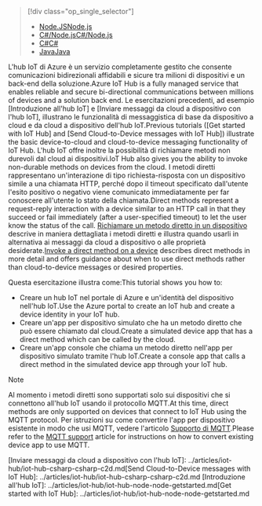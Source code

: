 > [!div class="op_single_selector"]
> * [<span data-ttu-id="e0d58-101">Node.JS</span><span class="sxs-lookup"><span data-stu-id="e0d58-101">Node.js</span></span>](../articles/iot-hub/iot-hub-node-node-direct-methods.md)
> * [<span data-ttu-id="e0d58-102">C#/Node.js</span><span class="sxs-lookup"><span data-stu-id="e0d58-102">C#/Node.js</span></span>](../articles/iot-hub/iot-hub-csharp-node-direct-methods.md)
> * [<span data-ttu-id="e0d58-103">C#</span><span class="sxs-lookup"><span data-stu-id="e0d58-103">C#</span></span>](../articles/iot-hub/iot-hub-csharp-csharp-direct-methods.md)
> * [<span data-ttu-id="e0d58-104">Java</span><span class="sxs-lookup"><span data-stu-id="e0d58-104">Java</span></span>](../articles/iot-hub/iot-hub-java-java-direct-methods.md)

<span data-ttu-id="e0d58-105">L'hub IoT di Azure è un servizio completamente gestito che consente comunicazioni bidirezionali affidabili e sicure tra milioni di dispositivi e un back-end della soluzione.</span><span class="sxs-lookup"><span data-stu-id="e0d58-105">Azure IoT Hub is a fully managed service that enables reliable and secure bi-directional communications between millions of devices and a solution back end.</span></span> <span data-ttu-id="e0d58-106">Le esercitazioni precedenti, ad esempio [Introduzione all'hub IoT] e [Inviare messaggi da cloud a dispositivo con l'hub IoT], illustrano le funzionalità di messaggistica di base da dispositivo a cloud e da cloud a dispositivo dell'hub IoT.</span><span class="sxs-lookup"><span data-stu-id="e0d58-106">Previous tutorials ([Get started with IoT Hub] and [Send Cloud-to-Device messages with IoT Hub]) illustrate the basic device-to-cloud and cloud-to-device messaging functionality of IoT Hub.</span></span> <span data-ttu-id="e0d58-107">L'hub IoT offre inoltre la possibilità di richiamare metodi non durevoli dal cloud ai dispositivi.</span><span class="sxs-lookup"><span data-stu-id="e0d58-107">IoT Hub also gives you the ability to invoke non-durable methods on devices from the cloud.</span></span> <span data-ttu-id="e0d58-108">I metodi diretti rappresentano un'interazione di tipo richiesta-risposta con un dispositivo simile a una chiamata HTTP, perché dopo il timeout specificato dall'utente l'esito positivo o negativo viene comunicato immediatamente per far conoscere all'utente lo stato della chiamata.</span><span class="sxs-lookup"><span data-stu-id="e0d58-108">Direct methods represent a request-reply interaction with a device similar to an HTTP call in that they succeed or fail immediately (after a user-specified timeout) to let the user know the status of the call.</span></span> <span data-ttu-id="e0d58-109">[Richiamare un metodo diretto in un dispositivo ][lnk-devguide-methods] descrive in maniera dettagliata i metodi diretti e illustra quando usarli in alternativa ai messaggi da cloud a dispositivo o alle proprietà desiderate.</span><span class="sxs-lookup"><span data-stu-id="e0d58-109">[Invoke a direct method on a device][lnk-devguide-methods] describes direct methods in more detail and offers guidance about when to use direct methods rather than cloud-to-device messages or desired properties.</span></span>

<span data-ttu-id="e0d58-110">Questa esercitazione illustra come:</span><span class="sxs-lookup"><span data-stu-id="e0d58-110">This tutorial shows you how to:</span></span>

* <span data-ttu-id="e0d58-111">Creare un hub IoT nel portale di Azure e un'identità del dispositivo nell'hub IoT.</span><span class="sxs-lookup"><span data-stu-id="e0d58-111">Use the Azure portal to create an IoT hub and create a device identity in your IoT hub.</span></span>
* <span data-ttu-id="e0d58-112">Creare un'app per dispositivo simulato che ha un metodo diretto che può essere chiamato dal cloud.</span><span class="sxs-lookup"><span data-stu-id="e0d58-112">Create a simulated device app that has a direct method which can be called by the cloud.</span></span>
* <span data-ttu-id="e0d58-113">Creare un'app console che chiama un metodo diretto nell'app per dispositivo simulato tramite l'hub IoT.</span><span class="sxs-lookup"><span data-stu-id="e0d58-113">Create a console app that calls a direct method in the simulated device app through your IoT hub.</span></span>

> [!NOTE]
> <span data-ttu-id="e0d58-114">Al momento i metodi diretti sono supportati solo sui dispositivi che si connettono all'hub IoT usando il protocollo MQTT.</span><span class="sxs-lookup"><span data-stu-id="e0d58-114">At this time, direct methods are only supported on devices that connect to IoT Hub using the MQTT protocol.</span></span> <span data-ttu-id="e0d58-115">Per istruzioni su come convertire l'app per dispositivo esistente in modo che usi MQTT, vedere l'articolo [Supporto di MQTT][lnk-devguide-mqtt].</span><span class="sxs-lookup"><span data-stu-id="e0d58-115">Please refer to the [MQTT support][lnk-devguide-mqtt] article for instructions on how to convert existing device app to use MQTT.</span></span>


[lnk-devguide-methods]: ../articles/iot-hub/iot-hub-devguide-direct-methods.md
[lnk-devguide-mqtt]: ../articles/iot-hub/iot-hub-mqtt-support.md

<span data-ttu-id="e0d58-116">[Inviare messaggi da cloud a dispositivo con l'hub IoT]: ../articles/iot-hub/iot-hub-csharp-csharp-c2d.md</span><span class="sxs-lookup"><span data-stu-id="e0d58-116">[Send Cloud-to-Device messages with IoT Hub]: ../articles/iot-hub/iot-hub-csharp-csharp-c2d.md</span></span>
<span data-ttu-id="e0d58-117">[Introduzione all'hub IoT]: ../articles/iot-hub/iot-hub-node-node-getstarted.md</span><span class="sxs-lookup"><span data-stu-id="e0d58-117">[Get started with IoT Hub]: ../articles/iot-hub/iot-hub-node-node-getstarted.md</span></span>